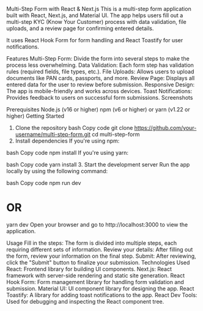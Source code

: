 Multi-Step Form with React & Next.js
This is a multi-step form application built with React, Next.js, and Material UI. The app helps users fill out a multi-step KYC (Know Your Customer) process with data validation, file uploads, and a review page for confirming entered details.

It uses React Hook Form for form handling and React Toastify for user notifications.

Features
Multi-Step Form: Divide the form into several steps to make the process less overwhelming.
Data Validation: Each form step has validation rules (required fields, file types, etc.).
File Uploads: Allows users to upload documents like PAN cards, passports, and more.
Review Page: Displays all entered data for the user to review before submission.
Responsive Design: The app is mobile-friendly and works across devices.
Toast Notifications: Provides feedback to users on successful form submissions.
Screenshots

Prerequisites
Node.js (v16 or higher)
npm (v6 or higher) or yarn (v1.22 or higher)
Getting Started
1. Clone the repository
bash
Copy code
git clone https://github.com/your-username/multi-step-form.git
cd multi-step-form
2. Install dependencies
If you're using npm:

bash
Copy code
npm install
If you're using yarn:

bash
Copy code
yarn install
3. Start the development server
Run the app locally by using the following command:

bash
Copy code
npm run dev
# OR
yarn dev
Open your browser and go to http://localhost:3000 to view the application.

Usage
Fill in the steps: The form is divided into multiple steps, each requiring different sets of information.
Review your details: After filling out the form, review your information on the final step.
Submit: After reviewing, click the "Submit" button to finalize your submission.
Technologies Used
React: Frontend library for building UI components.
Next.js: React framework with server-side rendering and static site generation.
React Hook Form: Form management library for handling form validation and submission.
Material UI: UI component library for designing the app.
React Toastify: A library for adding toast notifications to the app.
React Dev Tools: Used for debugging and inspecting the React component tree.
